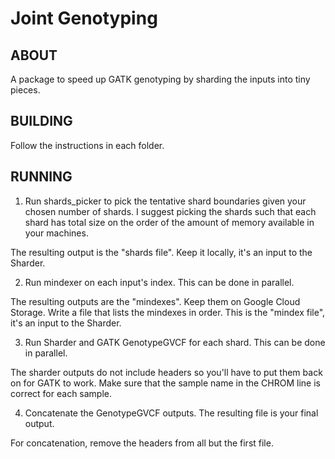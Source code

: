 # Joint Genotyping

## ABOUT

A package to speed up GATK genotyping by sharding the inputs into tiny pieces.

## BUILDING

Follow the instructions in each folder.

## RUNNING

1. Run shards_picker to pick the tentative shard boundaries given your chosen
   number of shards.
   I suggest picking the shards such that each shard has total size on the order
   of the amount of memory available in your machines.

  The resulting output is the "shards file". Keep it locally, it's an input to
the Sharder.

2. Run mindexer on each input's index. This can be done in parallel.

  The resulting outputs are the "mindexes". Keep them on Google Cloud Storage.
Write a file that lists the mindexes in order. This is the "mindex file", it's
an input to the Sharder.

3. Run Sharder and GATK GenotypeGVCF for each shard. This can be done in parallel.

  The sharder outputs do not include headers so you'll have to put them back on
for GATK to work. Make sure that the sample name in the CHROM line is correct
for each sample.

4. Concatenate the GenotypeGVCF outputs. The resulting file is your final
   output.

  For concatenation, remove the headers from all but the first file.
